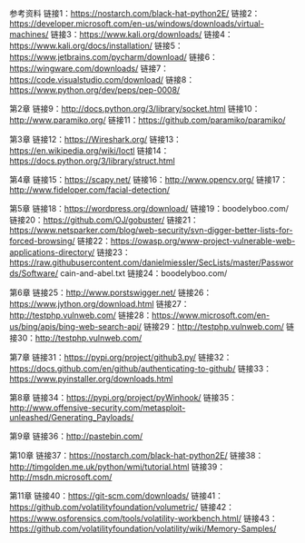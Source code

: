 参考资料
链接1：https://nostarch.com/black-hat-python2E/
链接2：https://developer.microsoft.com/en-us/windows/downloads/virtual-machines/
链接3：https://www.kali.org/downloads/
链接4：https://www.kali.org/docs/installation/
链接5：https://www.jetbrains.com/pycharm/download/
链接6：https://wingware.com/downloads/
链接7：https://code.visualstudio.com/download/
链接8：https://www.python.org/dev/peps/pep-0008/

第2章
链接9：http://docs.python.org/3/library/socket.html
链接10：http://www.paramiko.org/
链接11：https://github.com/paramiko/paramiko/

第3章
链接12：https://Wireshark.org/
链接13：https://en.wikipedia.org/wiki/Ioctl
链接14：https://docs.python.org/3/library/struct.html

第4章
链接15：https://scapy.net/
链接16：http://www.opencv.org/
链接17：http://www.fideloper.com/facial-detection/

第5章
链接18：https://wordpress.org/download/
链接19：boodelyboo.com/
链接20：https://github.com/OJ/gobuster/
链接21：https://www.netsparker.com/blog/web-security/svn-digger-better-lists-for-forced-browsing/
链接22：https://owasp.org/www-project-vulnerable-web-applications-directory/
链接23：https://raw.githubusercontent.com/danielmiessler/SecLists/master/Passwords/Software/ 
cain-and-abel.txt
链接24：boodelyboo.com/

第6章
链接25：http://www.porstswigger.net/
链接26：https://www.jython.org/download.html
链接27：http://testphp.vulnweb.com/
链接28：https://www.microsoft.com/en-us/bing/apis/bing-web-search-api/
链接29：http://testphp.vulnweb.com/
链接30：http://testphp.vulnweb.com/

第7章
链接31：https://pypi.org/project/github3.py/
链接32：https://docs.github.com/en/github/authenticating-to-github/
链接33：https://www.pyinstaller.org/downloads.html

第8章
链接34：https://pypi.org/project/pyWinhook/
链接35：http://www.offensive-security.com/metasploit-unleashed/Generating_Payloads/

第9章
链接36：http://pastebin.com/

第10章
链接37：https://nostarch.com/black-hat-python2E/
链接38：http://timgolden.me.uk/python/wmi/tutorial.html
链接39：http://msdn.microsoft.com/

第11章
链接40：https://git-scm.com/downloads/
链接41：https://github.com/volatilityfoundation/volumetric/
链接42：https://www.osforensics.com/tools/volatility-workbench.html/
链接43：https://github.com/volatilityfoundation/volatility/wiki/Memory-Samples/
